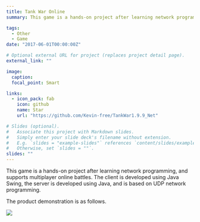 ```yaml
---
title: Tank War Online
summary: This game is a hands-on project after learning network programming, and supports multiplayer online battles.

tags:
  - Other
  - Game
date: "2017-06-01T00:00:00Z"

# Optional external URL for project (replaces project detail page).
external_link: ""

image:
  caption:
  focal_point: Smart

links:
  - icon_pack: fab
    icon: github
    name: Star
    url: "https://github.com/Kevin-free/TankWar1.9.9_Net"

# Slides (optional).
#   Associate this project with Markdown slides.
#   Simply enter your slide deck's filename without extension.
#   E.g. `slides = "example-slides"` references `content/slides/example-slides.md`.
#   Otherwise, set `slides = ""`.
slides: ""
---
```


This game is a hands-on project after learning network programming, and supports multiplayer online battles.
The client is developed using Java Swing, the server is developed using Java, and is based on UDP network programming.

The product demonstration is as follows.

![](https://img.ifree258.top/me.ifree.love/projects/tank-war-online-1.gif)
